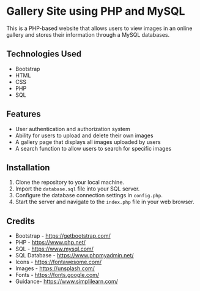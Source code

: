 # Gallery Site using PHP and MySQL

This is a PHP-based website that allows users to view images in an online gallery and stores their information through a MySQL databases.

## Technologies Used

- Bootstrap
- HTML
- CSS
- PHP
- SQL

## Features

- User authentication and authorization system
- Ability for users to upload and delete their own images
- A gallery page that displays all images uploaded by users
- A search function to allow users to search for specific images

## Installation

1. Clone the repository to your local machine.
2. Import the `database.sql` file into your SQL server.
3. Configure the database connection settings in `config.php`.
4. Start the server and navigate to the `index.php` file in your web browser.

## Credits

- Bootstrap - https://getbootstrap.com/
- PHP - https://www.php.net/
- SQL - https://www.mysql.com/
- SQL Database - https://www.phpmyadmin.net/
- Icons - https://fontawesome.com/
- Images - https://unsplash.com/
- Fonts - https://fonts.google.com/
- Guidance- https://www.simplilearn.com/